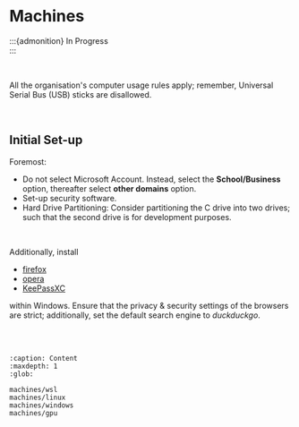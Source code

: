 <br>

# Machines

:::{admonition} In Progress
<br>
:::

<br>

All the organisation's computer usage rules apply; remember, Universal Serial Bus (USB) sticks are disallowed.

<br>

## Initial Set-up

Foremost:

* Do not select Microsoft Account.  Instead, select the **School/Business** option, thereafter select **other domains** option.
* Set-up security software.
* Hard Drive Partitioning: Consider partitioning the C drive into two drives; such that the second drive is for development purposes.

<br>

Additionally, install

* [firefox](https://www.mozilla.org/en-GB/firefox/)
* [opera](https://www.opera.com)
* [KeePassXC](https://keepassxc.org/)

within Windows.  Ensure that the privacy & security settings of the browsers are strict; additionally, set the default search engine to _duckduckgo_.

<br>
<br>


```{toctree}
:caption: Content
:maxdepth: 1
:glob:

machines/wsl
machines/linux
machines/windows
machines/gpu
```

<br>
<br>

<br>
<br>

<br>
<br>

<br>
<br>
